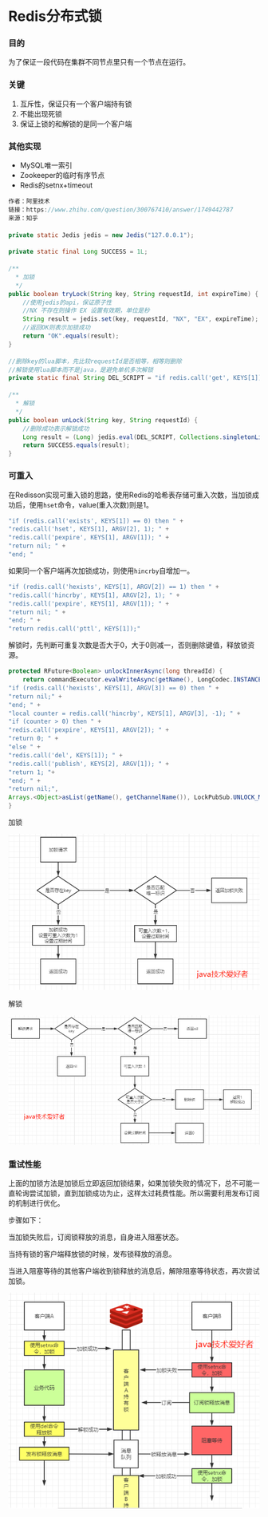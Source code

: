 # Redis分布式锁

### 目的

为了保证一段代码在集群不同节点里只有一个节点在运行。

### 关键

1. 互斥性，保证只有一个客户端持有锁
2. 不能出现死锁
3. 保证上锁的和解锁的是同一个客户端

### 其他实现

- MySQL唯一索引
- Zookeeper的临时有序节点
- Redis的setnx+timeout

```java
作者：阿里技术
链接：https://www.zhihu.com/question/300767410/answer/1749442787
来源：知乎

private static Jedis jedis = new Jedis("127.0.0.1");

private static final Long SUCCESS = 1L;

/**
  * 加锁
  */
public boolean tryLock(String key, String requestId, int expireTime) {
    //使用jedis的api，保证原子性
    //NX 不存在则操作 EX 设置有效期，单位是秒
    String result = jedis.set(key, requestId, "NX", "EX", expireTime);
    //返回OK则表示加锁成功
    return "OK".equals(result);
}

//删除key的lua脚本，先比较requestId是否相等，相等则删除
//解锁使用lua脚本而不是java，是避免单机多次解锁
private static final String DEL_SCRIPT = "if redis.call('get', KEYS[1]) == ARGV[1] then return redis.call('del', KEYS[1]) else return 0 end";

/**
  * 解锁
  */
public boolean unLock(String key, String requestId) {
    //删除成功表示解锁成功
    Long result = (Long) jedis.eval(DEL_SCRIPT, Collections.singletonList(key), Collections.singletonList(requestId));
    return SUCCESS.equals(result);
}
```

### 可重入

在Redisson实现可重入锁的思路，使用Redis的哈希表存储可重入次数，当加锁成功后，使用`hset`命令，value(重入次数)则是1。

```lua
"if (redis.call('exists', KEYS[1]) == 0) then " +
"redis.call('hset', KEYS[1], ARGV[2], 1); " +
"redis.call('pexpire', KEYS[1], ARGV[1]); " +
"return nil; " +
"end; "
```

如果同一个客户端再次加锁成功，则使用`hincrby`自增加一。

```lua
"if (redis.call('hexists', KEYS[1], ARGV[2]) == 1) then " +
"redis.call('hincrby', KEYS[1], ARGV[2], 1); " +
"redis.call('pexpire', KEYS[1], ARGV[1]); " +
"return nil; " +
"end; " +
"return redis.call('pttl', KEYS[1]);"
```



解锁时，先判断可重复次数是否大于0，大于0则减一，否则删除键值，释放锁资源。

```java
protected RFuture<Boolean> unlockInnerAsync(long threadId) {
    return commandExecutor.evalWriteAsync(getName(), LongCodec.INSTANCE, RedisCommands.EVAL_BOOLEAN,
"if (redis.call('hexists', KEYS[1], ARGV[3]) == 0) then " +
"return nil;" +
"end; " +
"local counter = redis.call('hincrby', KEYS[1], ARGV[3], -1); " +
"if (counter > 0) then " +
"redis.call('pexpire', KEYS[1], ARGV[2]); " +
"return 0; " +
"else " +
"redis.call('del', KEYS[1]); " +
"redis.call('publish', KEYS[2], ARGV[1]); " +
"return 1; "+
"end; " +
"return nil;",
Arrays.<Object>asList(getName(), getChannelName()), LockPubSub.UNLOCK_MESSAGE, internalLockLeaseTime, getLockName(threadId));
}
```

加锁

![img](./img/v2-9876a8d2999954eff4a9e54542aac529_1440w.jpg)

解锁

![img](./img/v2-814ad2597a50be76d0b6535c8fb20c6e_1440w.jpg)

### 重试性能

上面的加锁方法是加锁后立即返回加锁结果，如果加锁失败的情况下，总不可能一直轮询尝试加锁，直到加锁成功为止，这样太过耗费性能。所以需要利用发布订阅的机制进行优化。

步骤如下：

当加锁失败后，订阅锁释放的消息，自身进入阻塞状态。

当持有锁的客户端释放锁的时候，发布锁释放的消息。

当进入阻塞等待的其他客户端收到锁释放的消息后，解除阻塞等待状态，再次尝试加锁。

![img](./img/v2-af634f835012e782a99dcd36e9d85e73_1440w.jpg)